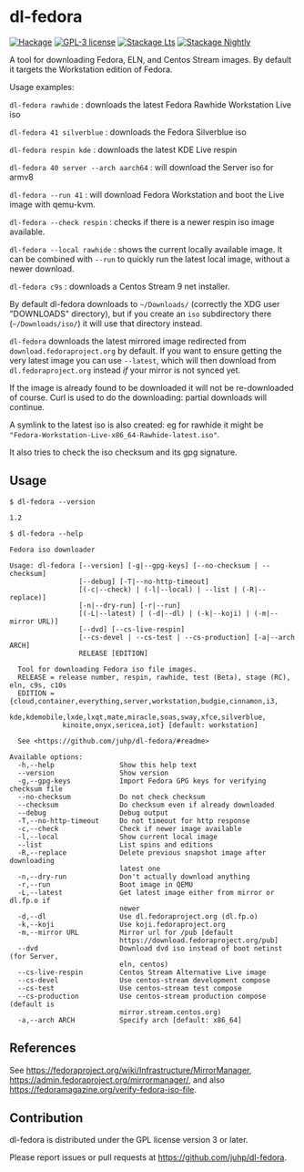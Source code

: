 # dl-fedora

[![Hackage](https://img.shields.io/hackage/v/dl-fedora.svg)](https://hackage.haskell.org/package/dl-fedora)
[![GPL-3 license](https://img.shields.io/badge/license-GPL--3-blue.svg)](LICENSE)
[![Stackage Lts](http://stackage.org/package/dl-fedora/badge/lts)](http://stackage.org/lts/package/dl-fedora)
[![Stackage Nightly](http://stackage.org/package/dl-fedora/badge/nightly)](http://stackage.org/nightly/package/dl-fedora)

A tool for downloading Fedora, ELN, and Centos Stream images.
By default it targets the Workstation edition of Fedora.

Usage examples:

`dl-fedora rawhide` : downloads the latest Fedora Rawhide Workstation Live iso

`dl-fedora 41 silverblue` : downloads the Fedora Silverblue iso

`dl-fedora respin kde` : downloads the latest KDE Live respin

`dl-fedora 40 server --arch aarch64` : will download the Server iso for armv8

`dl-fedora --run 41` : will download Fedora Workstation and boot the Live image with qemu-kvm.

`dl-fedora --check respin` : checks if there is a newer respin iso image
available.

`dl-fedora --local rawhide` : shows the current locally available image.
It can be combined with `--run` to quickly run the latest local image,
without a newer download.

`dl-fedora c9s` : downloads a Centos Stream 9 net installer.

By default dl-fedora downloads to `~/Downloads/`
(correctly the XDG user "DOWNLOADS" directory),
but if you create an `iso` subdirectory there (`~/Downloads/iso/`)
it will use that directory instead.

`dl-fedora` downloads the latest mirrored image redirected from
`download.fedoraproject.org` by default.
If you want to ensure getting the very latest image you can use `--latest`,
which will then download from `dl.fedoraproject.org` instead
_if_ your mirror is not synced yet.

If the image is already found to be downloaded
it will not be re-downloaded of course.
Curl is used to do the downloading: partial downloads will continue.

A symlink to the latest iso is also created:
eg for rawhide it might be `"Fedora-Workstation-Live-x86_64-Rawhide-latest.iso"`.

It also tries to check the iso checksum and its gpg signature.

## Usage
`$ dl-fedora --version`

```
1.2
```
`$ dl-fedora --help`

```
Fedora iso downloader

Usage: dl-fedora [--version] [-g|--gpg-keys] [--no-checksum | --checksum] 
                 [--debug] [-T|--no-http-timeout] 
                 [(-c|--check) | (-l|--local) | --list | (-R|--replace)] 
                 [-n|--dry-run] [-r|--run] 
                 [(-L|--latest) | (-d|--dl) | (-k|--koji) | (-m|--mirror URL)] 
                 [--dvd] [--cs-live-respin] 
                 [--cs-devel | --cs-test | --cs-production] [-a|--arch ARCH]
                 RELEASE [EDITION]

  Tool for downloading Fedora iso file images.
  RELEASE = release number, respin, rawhide, test (Beta), stage (RC), eln, c9s, c10s
  EDITION = {cloud,container,everything,server,workstation,budgie,cinnamon,i3,
             kde,kdemobile,lxde,lxqt,mate,miracle,soas,sway,xfce,silverblue,
             kinoite,onyx,sericea,iot} [default: workstation]
  
  See <https://github.com/juhp/dl-fedora/#readme>

Available options:
  -h,--help                Show this help text
  --version                Show version
  -g,--gpg-keys            Import Fedora GPG keys for verifying checksum file
  --no-checksum            Do not check checksum
  --checksum               Do checksum even if already downloaded
  --debug                  Debug output
  -T,--no-http-timeout     Do not timeout for http response
  -c,--check               Check if newer image available
  -l,--local               Show current local image
  --list                   List spins and editions
  -R,--replace             Delete previous snapshot image after downloading
                           latest one
  -n,--dry-run             Don't actually download anything
  -r,--run                 Boot image in QEMU
  -L,--latest              Get latest image either from mirror or dl.fp.o if
                           newer
  -d,--dl                  Use dl.fedoraproject.org (dl.fp.o)
  -k,--koji                Use koji.fedoraproject.org
  -m,--mirror URL          Mirror url for /pub [default
                           https://download.fedoraproject.org/pub]
  --dvd                    Download dvd iso instead of boot netinst (for Server,
                           eln, centos)
  --cs-live-respin         Centos Stream Alternative Live image
  --cs-devel               Use centos-stream development compose
  --cs-test                Use centos-stream test compose
  --cs-production          Use centos-stream production compose (default is
                           mirror.stream.centos.org)
  -a,--arch ARCH           Specify arch [default: x86_64]
```

## References
See <https://fedoraproject.org/wiki/Infrastructure/MirrorManager>,
<https://admin.fedoraproject.org/mirrormanager/>,
and also <https://fedoramagazine.org/verify-fedora-iso-file>.

## Contribution
dl-fedora is distributed under the GPL license version 3 or later.

Please report issues or pull requests at <https://github.com/juhp/dl-fedora>.
